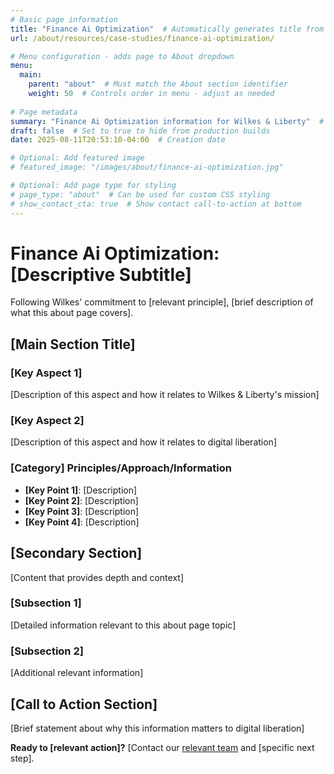 ```yaml
---
# Basic page information
title: "Finance Ai Optimization"  # Automatically generates title from filename
url: /about/resources/case-studies/finance-ai-optimization/

# Menu configuration - adds page to About dropdown
menu:
  main:
    parent: "about"  # Must match the About section identifier
    weight: 50  # Controls order in menu - adjust as needed
    
# Page metadata
summary: "Finance Ai Optimization information for Wilkes & Liberty"  # Used in page cards and SEO
draft: false  # Set to true to hide from production builds
date: 2025-08-11T20:53:10-04:00  # Creation date

# Optional: Add featured image
# featured_image: "/images/about/finance-ai-optimization.jpg"

# Optional: Add page type for styling
# page_type: "about"  # Can be used for custom CSS styling
# show_contact_cta: true  # Show contact call-to-action at bottom
---
```


# Finance Ai Optimization: [Descriptive Subtitle]

Following Wilkes' commitment to [relevant principle], [brief description of what this about page covers].

## [Main Section Title]

### [Key Aspect 1]
[Description of this aspect and how it relates to Wilkes & Liberty's mission]

### [Key Aspect 2]
[Description of this aspect and how it relates to digital liberation]

### [Category] Principles/Approach/Information
- **[Key Point 1]**: [Description]
- **[Key Point 2]**: [Description]
- **[Key Point 3]**: [Description]
- **[Key Point 4]**: [Description]

## [Secondary Section]

[Content that provides depth and context]

### [Subsection 1]
[Detailed information relevant to this about page topic]

### [Subsection 2]
[Additional relevant information]

## [Call to Action Section]

[Brief statement about why this information matters to digital liberation]

**Ready to [relevant action]?** [Contact our [relevant team](/) and [specific next step].
